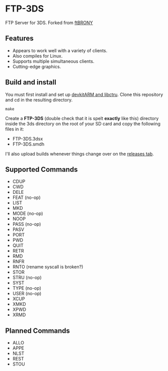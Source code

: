 FTP-3DS
=======

FTP Server for 3DS. Forked from [ftBRONY](https://github.com/mtheall/ftbrony)

Features
--------
- Appears to work well with a variety of clients.
- Also compiles for Linux.
- Supports multiple simultaneous clients.
- Cutting-edge graphics.

Build and install
------------------

You must first install and set up [devkitARM and libctru](http://3dbrew.org/wiki/Setting_up_Development_Environment).
Clone this repository and cd in the resulting directory.

    make

Create a **FTP-3DS** (double check that it is spelt **exactly** like this) directory inside the 3ds directory on the root of your SD card and copy the following files in it:
- FTP-3DS.3dsx
- FTP-3DS.smdh

I'll also upload builds whenever things change over on the [releases tab](https://github.com/iamevn/FTP-3DS/releases).

Supported Commands
------------------

- CDUP
- CWD
- DELE
- FEAT (no-op)
- LIST
- MKD
- MODE (no-op)
- NOOP
- PASS (no-op)
- PASV
- PORT
- PWD
- QUIT
- RETR
- RMD
- RNFR
- RNTO (rename syscall is broken?)
- STOR
- STRU (no-op)
- SYST
- TYPE (no-op)
- USER (no-op)
- XCUP
- XMKD
- XPWD
- XRMD

Planned Commands
----------------

- ALLO
- APPE
- NLST
- REST
- STOU
